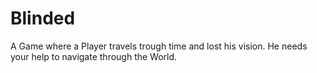 # Blinded
 A Game where a Player travels trough time and lost his vision.
 He needs your help to navigate through the World.
